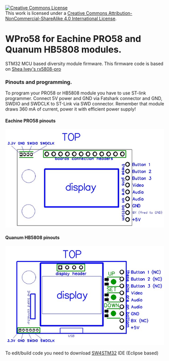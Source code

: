 <a rel="license" href="http://creativecommons.org/licenses/by-nc-sa/4.0/"><img alt="Creative Commons License" style="border-width:0" src="https://i.creativecommons.org/l/by-nc-sa/4.0/88x31.png" /></a><br />This work is licensed under a <a rel="license" href="http://creativecommons.org/licenses/by-nc-sa/4.0/">Creative Commons Attribution-NonCommercial-ShareAlike 4.0 International License</a>.

# WPro58 for Eachine PRO58 and Quanum HB5808 modules.
STM32 MCU based diversity module firmware.
This firmware code is based on [Shea Ivey's rx5808-pro](https://github.com/sheaivey/rx5808-pro-diversity) 

### Pinouts and programming.
To program your PRO58 or HB5808 module you have to use ST-link programmer.
Connect 5V power and GND via Fatshark connector and GND, SWDIO and SWDCLK to ST-Link via SWD connector.
Remember that module draws 360 mA of current, power it with efficient power supply!

#### Eachine PRO58 pinouts
![Pinouts](docs/PRO58_pinouts.jpg)

#### Quanum HB5808 pinouts
![Pinouts](docs/HB5808_pinouts.jpg)

To edit/build code you need to download [SW4STM32](http://www.openstm32.org/HomePage) IDE (Eclipse based)

